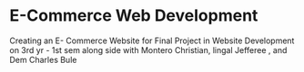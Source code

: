 # E-Commerce Web Development
 Creating an E- Commerce Website for Final Project in Website Development on 3rd yr - 1st sem along side with Montero Christian, lingal Jefferee , and Dem Charles Bule 
